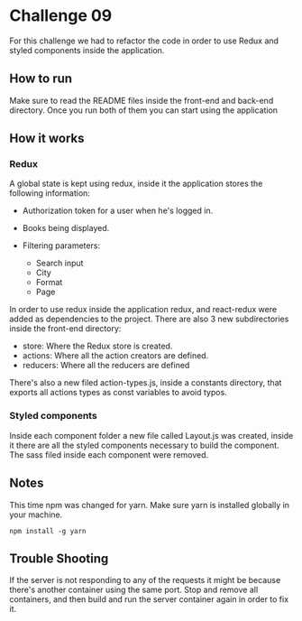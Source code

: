 # Challenge 09

For this challenge we had to refactor the code in order to use Redux and styled components inside the application. 

## How to run

Make sure to read the README files inside the front-end and back-end directory. Once you run both of them you can start using the application

## How it works

### Redux

A global state is kept using redux, inside it the application stores the following information:

* Authorization token for a user when he's logged in.

* Books being displayed.

* Filtering parameters:
    * Search input
    * City
    * Format
    * Page

In order to use redux inside the application redux, and react-redux were added as dependencies to the project. There are also 3 new subdirectories inside the front-end directory:

* store: Where the Redux store is created.
* actions: Where all the action creators are defined.
* reducers: Where all the reducers are defined

There's also a new filed action-types.js, inside a constants directory, that exports all actions types as const variables to avoid typos.

### Styled components

Inside each component folder a new file called Layout.js was created, inside it there are all the styled components necessary to build the component. The sass filed inside each component were removed.

## Notes

This time npm was changed for yarn. Make sure yarn is installed globally in your machine.

```npm install -g yarn```

## Trouble Shooting

If the server is not responding to any of the requests it might be because there's another container using the same port. Stop and remove all containers, and then build and run the server container again in order to fix it.
